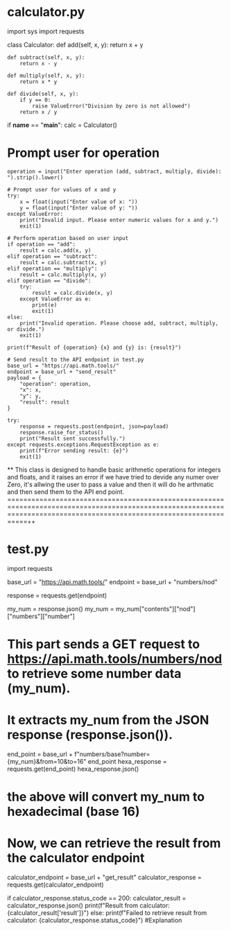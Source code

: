 # calculator.py

import sys
import requests

class Calculator:
    def add(self, x, y):
        return x + y
    
    def subtract(self, x, y):
        return x - y
    
    def multiply(self, x, y):
        return x * y
    
    def divide(self, x, y):
        if y == 0:
            raise ValueError("Division by zero is not allowed")
        return x / y

if __name__ == "__main__":
    calc = Calculator()

 # Prompt user for operation
    operation = input("Enter operation (add, subtract, multiply, divide): ").strip().lower()

    # Prompt user for values of x and y
    try:
        x = float(input("Enter value of x: "))
        y = float(input("Enter value of y: "))
    except ValueError:
        print("Invalid input. Please enter numeric values for x and y.")
        exit(1)

    # Perform operation based on user input
    if operation == "add":
        result = calc.add(x, y)
    elif operation == "subtract":
        result = calc.subtract(x, y)
    elif operation == "multiply":
        result = calc.multiply(x, y)
    elif operation == "divide":
        try:
            result = calc.divide(x, y)
        except ValueError as e:
            print(e)
            exit(1)
    else:
        print("Invalid operation. Please choose add, subtract, multiply, or divide.")
        exit(1)

    print(f"Result of {operation} {x} and {y} is: {result}")

    # Send result to the API endpoint in test.py
    base_url = "https://api.math.tools/"
    endpoint = base_url + "send_result"
    payload = {
        "operation": operation,
        "x": x,
        "y": y,
        "result": result
    }

    try:
        response = requests.post(endpoint, json=payload)
        response.raise_for_status()
        print("Result sent successfully.")
    except requests.exceptions.RequestException as e:
        print(f"Error sending result: {e}")
        exit(1)
** This class is designed to handle basic arithmetic operations for integers and floats, and it raises an error if we have tried to devide any numer over Zero, it's allwing the user to pass a value and then it will do he arthmatic and then send them to the API end point. 
=======================================================================================================================================================================++
# test.py

import requests

base_url = "https://api.math.tools/"
endpoint = base_url + "numbers/nod"

response = requests.get(endpoint)

my_num = response.json()
my_num = my_num["contents"]["nod"]["numbers"]["number"]

# This part sends a GET request to https://api.math.tools/numbers/nod to retrieve some number data (my_num).
# It extracts my_num from the JSON response (response.json()).


end_point = base_url + f"numbers/base?number={my_num}&from=10&to=16"
end_point
hexa_response = requests.get(end_point)
hexa_response.json()
# the above will convert my_num to hexadecimal (base 16)

# Now, we can retrieve the result from the calculator endpoint
calculator_endpoint = base_url + "get_result"
calculator_response = requests.get(calculator_endpoint)

if calculator_response.status_code == 200:
    calculator_result = calculator_response.json()
    print(f"Result from calculator: {calculator_result['result']}")
else:
    print(f"Failed to retrieve result from calculator: {calculator_response.status_code}")
#Explanation





